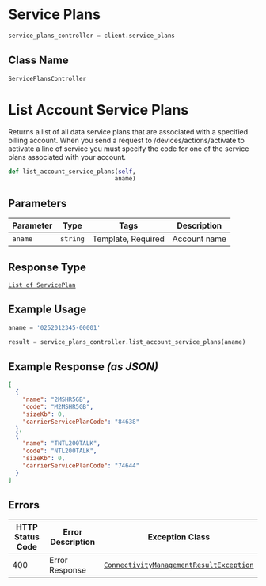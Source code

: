 # Service Plans

```python
service_plans_controller = client.service_plans
```

## Class Name

`ServicePlansController`


# List Account Service Plans

Returns a list of all data service plans that are associated with a specified billing account. When you send a request to /devices/actions/activate to activate a line of service you must specify the code for one of the service plans associated with your account.

```python
def list_account_service_plans(self,
                              aname)
```

## Parameters

| Parameter | Type | Tags | Description |
|  --- | --- | --- | --- |
| `aname` | `string` | Template, Required | Account name |

## Response Type

[`List of ServicePlan`](../../doc/models/service-plan.md)

## Example Usage

```python
aname = '0252012345-00001'

result = service_plans_controller.list_account_service_plans(aname)
```

## Example Response *(as JSON)*

```json
[
  {
    "name": "2MSHR5GB",
    "code": "M2MSHR5GB",
    "sizeKb": 0,
    "carrierServicePlanCode": "84638"
  },
  {
    "name": "TNTL200TALK",
    "code": "NTL200TALK",
    "sizeKb": 0,
    "carrierServicePlanCode": "74644"
  }
]
```

## Errors

| HTTP Status Code | Error Description | Exception Class |
|  --- | --- | --- |
| 400 | Error Response | [`ConnectivityManagementResultException`](../../doc/models/connectivity-management-result-exception.md) |

